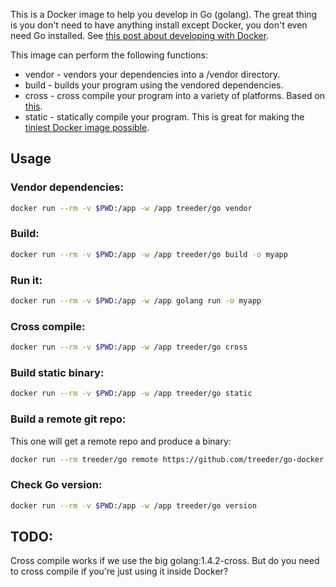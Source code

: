 
This is a Docker image to help you develop in Go (golang). The great thing is you don't need
to have anything install except Docker, you don't even need Go installed. See [this post about developing with Docker](https://medium.com/iron-io-blog/why-and-how-to-use-docker-for-development-a156c1de3b24).

This image can perform the following functions:

* vendor - vendors your dependencies into a /vendor directory.  
* build - builds your program using the vendored dependencies.
* cross - cross compile your program into a variety of platforms. Based on [this](https://medium.com/iron-io-blog/how-to-cross-compile-go-programs-using-docker-beaa102a316d#95d9).
* static - statically compile your program. This is great for making the [tiniest Docker image possible](http://www.iron.io/blog/2015/07/an-easier-way-to-create-tiny-golang-docker-images.html).

## Usage

### Vendor dependencies:

```sh
docker run --rm -v $PWD:/app -w /app treeder/go vendor
```

### Build:

```sh
docker run --rm -v $PWD:/app -w /app treeder/go build -o myapp
```

### Run it:

```sh
docker run --rm -v $PWD:/app -w /app golang run -o myapp
```

### Cross compile:

```sh
docker run --rm -v $PWD:/app -w /app treeder/go cross
```

### Build static binary:

```sh
docker run --rm -v $PWD:/app -w /app treeder/go static
```

### Build a remote git repo:

This one will get a remote repo and produce a binary:

```sh
docker run --rm treeder/go remote https://github.com/treeder/go-docker.git
```

### Check Go version:

```sh
docker run --rm -v $PWD:/app -w /app treeder/go version
```

## TODO:

Cross compile works if we use the big golang:1.4.2-cross. But do you need to cross compile if you're just using it inside Docker?
